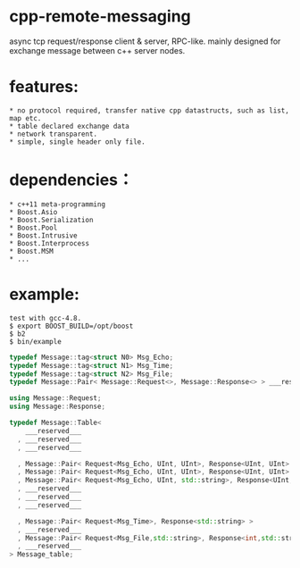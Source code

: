 # cpp-remote-messaging

async tcp request/response client & server, RPC-like.
mainly designed for exchange message between c++ server nodes.

features:
=========
    * no protocol required, transfer native cpp datastructs, such as list, map etc.
    * table declared exchange data
    * network transparent.
    * simple, single header only file.

dependencies：
=============
    * c++11 meta-programming
    * Boost.Asio
    * Boost.Serialization
    * Boost.Pool
    * Boost.Intrusive
    * Boost.Interprocess
    * Boost.MSM
    * ...

example:
=============
    test with gcc-4.8.
    $ export BOOST_BUILD=/opt/boost
    $ b2
    $ bin/example

```c++
typedef Message::tag<struct N0> Msg_Echo;
typedef Message::tag<struct N1> Msg_Time;
typedef Message::tag<struct N2> Msg_File;
typedef Message::Pair< Message::Request<>, Message::Response<> > ___reserved___;

using Message::Request;
using Message::Response;

typedef Message::Table<
    ___reserved___
  , ___reserved___
  , ___reserved___

  , Message::Pair< Request<Msg_Echo, UInt, UInt>, Response<UInt, UInt> >
  , Message::Pair< Request<Msg_Echo, UInt, UInt>, Response<UInt, UInt> >
  , Message::Pair< Request<Msg_Echo, UInt, std::string>, Response<UInt, std::string> >
  , ___reserved___
  , ___reserved___
  , ___reserved___

  , Message::Pair< Request<Msg_Time>, Response<std::string> >
  , ___reserved___
  , Message::Pair< Request<Msg_File,std::string>, Response<int,std::string> >
  , ___reserved___
> Message_table;

```

